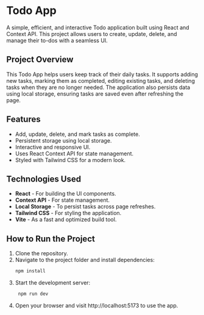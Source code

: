 # Todo App

A simple, efficient, and interactive Todo application built using React and Context API. This project allows users to create, update, delete, and manage their to-dos with a seamless UI.

## Project Overview
This Todo App helps users keep track of their daily tasks. It supports adding new tasks, marking them as completed, editing existing tasks, and deleting tasks when they are no longer needed. The application also persists data using local storage, ensuring tasks are saved even after refreshing the page.

## Features
- Add, update, delete, and mark tasks as complete.
- Persistent storage using local storage.
- Interactive and responsive UI.
- Uses React Context API for state management.
- Styled with Tailwind CSS for a modern look.

## Technologies Used
- **React** - For building the UI components.
- **Context API** - For state management.
- **Local Storage** - To persist tasks across page refreshes.
- **Tailwind CSS** - For styling the application.
- **Vite** - As a fast and optimized build tool.


## How to Run the Project
1. Clone the repository.
2. Navigate to the project folder and install dependencies:
   ```sh
   npm install
3. Start the development server:
   ```sh
    npm run dev

4. Open your browser and visit http://localhost:5173 to use the app.

